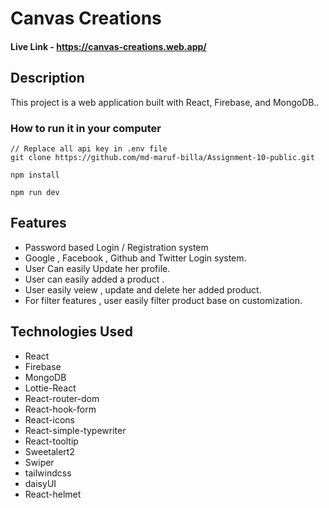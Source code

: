 # Canvas Creations
#### Live Link - https://canvas-creations.web.app/
## Description
This project is a web application built with React, Firebase, and MongoDB..

### How to run it in your computer

```
// Replace all api key in .env file
git clone https://github.com/md-maruf-billa/Assignment-10-public.git

npm install

npm run dev
```

## Features
- Password based Login / Registration system
- Google , Facebook , Github and Twitter Login system.
- User Can easily Update her profile.
- User can easily added a product .
- User easily veiew , update and delete her added product.
- For filter features , user easily filter product base on customization.

## Technologies Used
- React
- Firebase
- MongoDB
- Lottie-React
- React-router-dom
- React-hook-form
- React-icons
- React-simple-typewriter
- React-tooltip
- Sweetalert2
- Swiper
- tailwindcss
- daisyUI
- React-helmet



